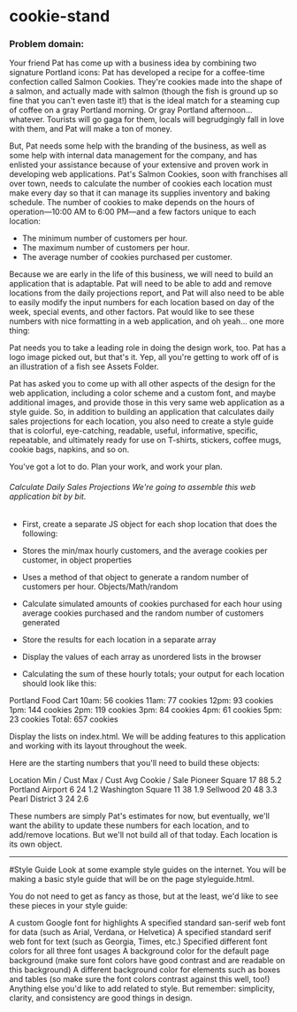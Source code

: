 # cookie-stand

### Problem domain:

Your friend Pat has come up with a business idea by combining two signature Portland icons: Pat has developed a recipe for a coffee-time confection called Salmon Cookies. They're cookies made into the shape of a salmon, and actually made with salmon (though the fish is ground up so fine that you can't even taste it!) that is the ideal match for a steaming cup of coffee on a gray Portland morning. Or gray Portland afternoon... whatever. Tourists will go gaga for them, locals will begrudgingly fall in love with them, and Pat will make a ton of money.

But, Pat needs some help with the branding of the business, as well as some help with internal data management for the company, and has enlisted your assistance because of your extensive and proven work in developing web applications. Pat's Salmon Cookies, soon with franchises all over town, needs to calculate the number of cookies each location must make every day so that it can manage its supplies inventory and baking schedule. The number of cookies to make depends on the hours of operation—10:00 AM to 6:00 PM—and a few factors unique to each location:

- The minimum number of customers per hour.
- The maximum number of customers per hour.
- The average number of cookies purchased per customer.

Because we are early in the life of this business, we will need to build an application that is adaptable. Pat will need to be able to add and remove locations from the daily projections report, and Pat will also need to be able to easily modify the input numbers for each location based on day of the week, special events, and other factors. Pat would like to see these numbers with nice formatting in a web application, and oh yeah... one more thing:

Pat needs you to take a leading role in doing the design work, too. Pat has a logo image picked out, but that's it. Yep, all you're getting to work off of is an illustration of a fish see Assets Folder.

Pat has asked you to come up with all other aspects of the design for the web application, including a color scheme and a custom font, and maybe additional images, and provide those in this very same web application as a style guide. So, in addition to building an application that calculates daily sales projections for each location, you also need to create a style guide that is colorful, eye-catching, readable, useful, informative, specific, repeatable, and ultimately ready for use on T-shirts, stickers, coffee mugs, cookie bags, napkins, and so on.

You've got a lot to do. Plan your work, and work your plan.

###### Calculate Daily Sales Projections We're going to assemble this web application bit by bit.

- First, create a separate JS object for each shop location that does the following:

- Stores the min/max hourly customers, and the average cookies per customer, in object properties

- Uses a method of that object to generate a random number of customers per hour. Objects/Math/random

- Calculate simulated amounts of cookies purchased for each hour using average cookies purchased and the random number of customers generated

- Store the results for each location in a separate array

- Display the values of each array as unordered lists in the browser

- Calculating the sum of these hourly totals; your output for each location should look like this:

Portland Food Cart
10am: 56 cookies
11am: 77 cookies
12pm: 93 cookies
1pm: 144 cookies
2pm: 119 cookies
3pm: 84 cookies
4pm: 61 cookies
5pm: 23 cookies
Total: 657 cookies

Display the lists on index.html. We will be adding features to this application and working with its layout throughout the week.

Here are the starting numbers that you'll need to build these objects:

Location	Min / Cust	Max / Cust	Avg Cookie / Sale
Pioneer Square	17	88	5.2
Portland Airport	6	24	1.2
Washington Square	11	38	1.9
Sellwood	20	48	3.3
Pearl District	3	24	2.6

These numbers are simply Pat's estimates for now, but eventually, we'll want the ability to update these numbers for each location, and to add/remove locations. But we'll not build all of that today. Each location is its own object.

-------------

#Style Guide Look at some example style guides on the internet. You will be making a basic style guide that will be on the page styleguide.html.

You do not need to get as fancy as those, but at the least, we'd like to see these pieces in your style guide:

A custom Google font for highlights
A specified standard san-serif web font for data (such as Arial, Verdana, or Helvetica)
A specified standard serif web font for text (such as Georgia, Times, etc.)
Specified different font colors for all three font usages
A background color for the default page background (make sure font colors have good contrast and are readable on this background)
A different background color for elements such as boxes and tables (so make sure the font colors contrast against this well, too!)
Anything else you'd like to add related to style. But remember: simplicity, clarity, and consistency are good things in design.

